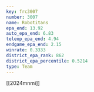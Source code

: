 ```yaml
---
key: frc3007
number: 3007
name: Robotitans
epa_end: 13.92
auto_epa_end: 6.83
teleop_epa_end: 4.94
endgame_epa_end: 2.15
winrate: 0.3333
district_epa_rank: 862
district_epa_percentile: 0.5214
type: Team
---
```

[[2024mnmi]]
